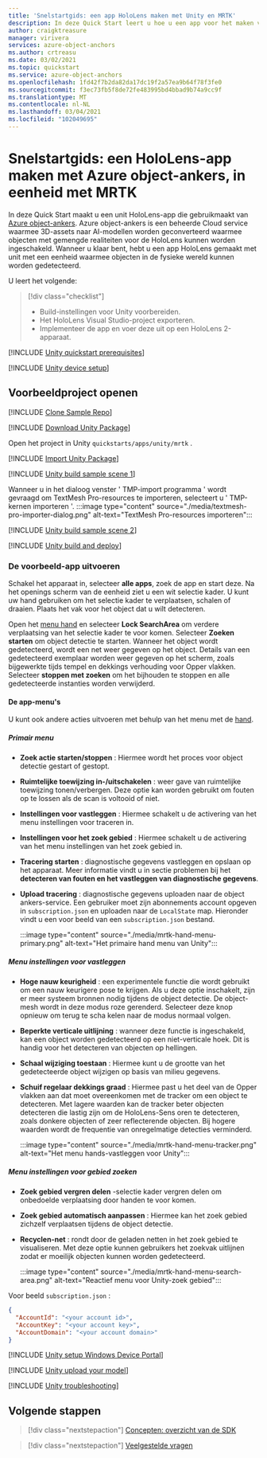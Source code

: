 ```yaml
---
title: 'Snelstartgids: een app HoloLens maken met Unity en MRTK'
description: In deze Quick Start leert u hoe u een app voor het maken van een HoloLens-eenheid maakt met behulp van MRTK en object ankers.
author: craigktreasure
manager: virivera
services: azure-object-anchors
ms.author: crtreasu
ms.date: 03/02/2021
ms.topic: quickstart
ms.service: azure-object-anchors
ms.openlocfilehash: 1fd42f7b2da82da17dc19f2a57ea9b64f78f3fe0
ms.sourcegitcommit: f3ec73fb5f8de72fe483995bd4bbad9b74a9cc9f
ms.translationtype: MT
ms.contentlocale: nl-NL
ms.lasthandoff: 03/04/2021
ms.locfileid: "102049695"
---
```

# <a name="quickstart-create-a-hololens-app-with-azure-object-anchors-in-unity-with-mrtk"></a>Snelstartgids: een HoloLens-app maken met Azure object-ankers, in eenheid met MRTK

In deze Quick Start maakt u een unit HoloLens-app die gebruikmaakt van [Azure object-ankers](../overview.md). Azure object-ankers is een beheerde Cloud service waarmee 3D-assets naar AI-modellen worden geconverteerd waarmee objecten met gemengde realiteiten voor de HoloLens kunnen worden ingeschakeld. Wanneer u klaar bent, hebt u een app HoloLens gemaakt met unit met een eenheid waarmee objecten in de fysieke wereld kunnen worden gedetecteerd.

U leert het volgende:

> [!div class="checklist"]
> * Build-instellingen voor Unity voorbereiden.
> * Het HoloLens Visual Studio-project exporteren.
> * Implementeer de app en voer deze uit op een HoloLens 2-apparaat.

[!INCLUDE [Unity quickstart prerequisites](../../../includes/object-anchors-quickstart-unity-prerequisites.md)]

[!INCLUDE [Unity device setup](../../../includes/object-anchors-quickstart-unity-device-setup.md)]

## <a name="open-the-sample-project"></a>Voorbeeldproject openen

[!INCLUDE [Clone Sample Repo](../../../includes/object-anchors-clone-sample-repository.md)]

[!INCLUDE [Download Unity Package](../../../includes/object-anchors-quickstart-unity-download-package.md)]

Open het project in Unity `quickstarts/apps/unity/mrtk` .

[!INCLUDE [Import Unity Package](../../../includes/object-anchors-quickstart-unity-import-package.md)]

[!INCLUDE [Unity build sample scene 1](../../../includes/object-anchors-quickstart-unity-build-sample-scene-1.md)]

Wanneer u in het dialoog venster ' TMP-import programma ' wordt gevraagd om TextMesh Pro-resources te importeren, selecteert u ' TMP-kernen importeren '.
:::image type="content" source="./media/textmesh-pro-importer-dialog.png" alt-text="TextMesh Pro-resources importeren":::

[!INCLUDE [Unity build sample scene 2](../../../includes/object-anchors-quickstart-unity-build-sample-scene-2.md)]

[!INCLUDE [Unity build and deploy](../../../includes/object-anchors-quickstart-unity-build-deploy.md)]

### <a name="run-the-sample-app"></a>De voorbeeld-app uitvoeren

Schakel het apparaat in, selecteer **alle apps**, zoek de app en start deze. Na het openings scherm van de eenheid ziet u een wit selectie kader. U kunt uw hand gebruiken om het selectie kader te verplaatsen, schalen of draaien. Plaats het vak voor het object dat u wilt detecteren.

Open het <a href="https://microsoft.github.io/MixedRealityToolkit-Unity/Documentation/README_HandMenu.html" target="_blank">menu hand</a> en selecteer **Lock SearchArea** om verdere verplaatsing van het selectie kader te voor komen. Selecteer **Zoeken starten** om object detectie te starten. Wanneer het object wordt gedetecteerd, wordt een net weer gegeven op het object. Details van een gedetecteerd exemplaar worden weer gegeven op het scherm, zoals bijgewerkte tijds tempel en dekkings verhouding voor Opper vlakken. Selecteer **stoppen met zoeken** om het bijhouden te stoppen en alle gedetecteerde instanties worden verwijderd.

#### <a name="the-app-menus"></a>De app-menu's

U kunt ook andere acties uitvoeren met behulp van het menu met de <a href="https://microsoft.github.io/MixedRealityToolkit-Unity/Documentation/README_HandMenu.html" target="_blank">hand</a>.

##### <a name="primary-menu"></a>Primair menu

* **Zoek actie starten/stoppen** : Hiermee wordt het proces voor object detectie gestart of gestopt.
* **Ruimtelijke toewijzing in-/uitschakelen** : weer gave van ruimtelijke toewijzing tonen/verbergen. Deze optie kan worden gebruikt om fouten op te lossen als de scan is voltooid of niet.
* **Instellingen voor vastleggen** : Hiermee schakelt u de activering van het menu instellingen voor traceren in.
* **Instellingen voor het zoek gebied** : Hiermee schakelt u de activering van het menu instellingen van het zoek gebied in.
* **Tracering starten** : diagnostische gegevens vastleggen en opslaan op het apparaat. Meer informatie vindt u in sectie problemen bij het **detecteren van fouten en het vastleggen van diagnostische gegevens**.
* **Upload tracering** : diagnostische gegevens uploaden naar de object ankers-service. Een gebruiker moet zijn abonnements account opgeven in `subscription.json` en uploaden naar de `LocalState` map. Hieronder vindt u een voor beeld van een `subscription.json` bestand.

    :::image type="content" source="./media/mrtk-hand-menu-primary.png" alt-text="Het primaire hand menu van Unity":::

##### <a name="tracker-settings-menu"></a>Menu instellingen voor vastleggen

* **Hoge nauw keurigheid** : een experimentele functie die wordt gebruikt om een nauw keurigere pose te krijgen. Als u deze optie inschakelt, zijn er meer systeem bronnen nodig tijdens de object detectie. De object-mesh wordt in deze modus roze gerenderd. Selecteer deze knop opnieuw om terug te scha kelen naar de modus normaal volgen.
* **Beperkte verticale uitlijning** : wanneer deze functie is ingeschakeld, kan een object worden gedetecteerd op een niet-verticale hoek. Dit is handig voor het detecteren van objecten op hellingen.
* **Schaal wijziging toestaan** : Hiermee kunt u de grootte van het gedetecteerde object wijzigen op basis van milieu gegevens.
* **Schuif regelaar dekkings graad** : Hiermee past u het deel van de Opper vlakken aan dat moet overeenkomen met de tracker om een object te detecteren.  Met lagere waarden kan de tracker beter objecten detecteren die lastig zijn om de HoloLens-Sens oren te detecteren, zoals donkere objecten of zeer reflecterende objecten. Bij hogere waarden wordt de frequentie van onregelmatige detecties verminderd.

    :::image type="content" source="./media/mrtk-hand-menu-tracker.png" alt-text="Het menu hands-vastleggen voor Unity":::

##### <a name="search-area-settings-menu"></a>Menu instellingen voor gebied zoeken

* **Zoek gebied vergren delen** -selectie kader vergren delen om onbedoelde verplaatsing door handen te voor komen.
* **Zoek gebied automatisch aanpassen** : Hiermee kan het zoek gebied zichzelf verplaatsen tijdens de object detectie.
* **Recyclen-net** : rondt door de geladen netten in het zoek gebied te visualiseren.  Met deze optie kunnen gebruikers het zoekvak uitlijnen zodat er moeilijk objecten kunnen worden gedetecteerd.

    :::image type="content" source="./media/mrtk-hand-menu-search-area.png" alt-text="Reactief menu voor Unity-zoek gebied":::

Voor beeld `subscription.json` :

```json
{
  "AccountId": "<your account id>",
  "AccountKey": "<your account key>",
  "AccountDomain": "<your account domain>"
}
```

[!INCLUDE [Unity setup Windows Device Portal](../../../includes/object-anchors-quickstart-unity-setup-device-portal.md)]

[!INCLUDE [Unity upload your model](../../../includes/object-anchors-quickstart-unity-upload-model.md)]

[!INCLUDE [Unity troubleshooting](../../../includes/object-anchors-quickstart-unity-troubleshooting.md)]

## <a name="next-steps"></a>Volgende stappen

> [!div class="nextstepaction"]
> [Concepten: overzicht van de SDK](../concepts/sdk-overview.md)

> [!div class="nextstepaction"]
> [Veelgestelde vragen](../faq.md)
